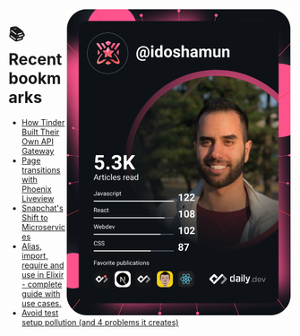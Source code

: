 <a href="https://app.daily.dev/idoshamun"><img src="https://raw.githubusercontent.com/idoshamun/idoshamun/devcard/devcard.svg" align='right' width="400" alt="Ido Shamun's Dev Card"/></a>

# 📚 Recent bookmarks
<!-- BOOKMARKS:START -->
- [How Tinder Built Their Own API Gateway](https://app.daily.dev/posts/Ka_Bh_Tgj?utm_source=rss&utm_medium=bookmarks&utm_campaign=28849d86070e4c099c877ab6837c61f0)
- [Page transitions with Phoenix Liveview](https://app.daily.dev/posts/7cjIJDkGE?utm_source=rss&utm_medium=bookmarks&utm_campaign=28849d86070e4c099c877ab6837c61f0)
- [Snapchat&#39;s Shift to Microservices](https://app.daily.dev/posts/fMhjbChtH?utm_source=rss&utm_medium=bookmarks&utm_campaign=28849d86070e4c099c877ab6837c61f0)
- [Alias, import, require and use in Elixir - complete guide with use cases.](https://app.daily.dev/posts/9d6pGngIS?utm_source=rss&utm_medium=bookmarks&utm_campaign=28849d86070e4c099c877ab6837c61f0)
- [Avoid test setup pollution &lpar;and 4 problems it creates&rpar;](https://app.daily.dev/posts/Whqnlsagr?utm_source=rss&utm_medium=bookmarks&utm_campaign=28849d86070e4c099c877ab6837c61f0)
<!-- BOOKMARKS:END -->
